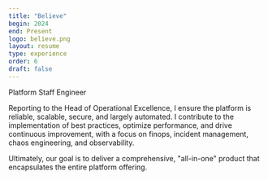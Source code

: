 ```yaml
---
title: "Believe"
begin: 2024
end: Present
logo: believe.png
layout: resume
type: experience
order: 6
draft: false
---
```


Platform Staff Engineer

Reporting to the Head of Operational Excellence, I ensure the platform is reliable, scalable, secure, and largely automated. I contribute to the implementation of best practices, optimize performance, and drive continuous improvement, with a focus on finops, incident management, chaos engineering, and observability.

Ultimately, our goal is to deliver a comprehensive, "all-in-one" product that encapsulates the entire platform offering.
